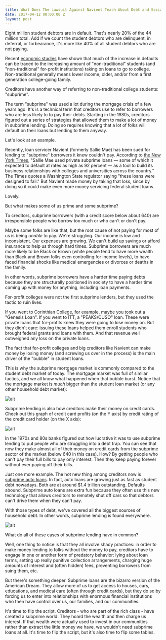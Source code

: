 ```yaml
---
title: What Does The Lawsuit Against Navient Teach About Debt and Social Control?
date: 2017-04-12 00:00:00 Z
layout: post
---
```


Eight million student debtors are in default. That's nearly 20% of the 44 million total. Add if we count the student debtors who are delinquent, in deferral, or forbearance, it's more like 40% of all student debtors who are not paying.

Recent [economic studies](https://www.brookings.edu/wp-content/uploads/2016/07/ConferenceDraft_LooneyYannelis_StudentLoanDefaults.pdf) have shown that much of the increase in defaults can be traced to the increasing amount of "non-traditional" students (and "non-traditional" for-profit institutions) taking on loans to go to college. Non-traditional generally means lower income, older, and/or from a first generation college-going family.

Creditors have another way of referring to non-traditional college students: "subprime".

The term "subprime" was used a lot during the mortgage crisis of a few years ago. It's is a technical term that creditors use to refer to borrowers who are less likely to to pay their debts. Starting in the 1980s, creditors figured out a series of strategies that allowed them to make a lot of money in subprime lending. Doing so requires knowing that a lot of folks will default on their loans but lending to them anyway.

Let's look at an example.

Recently, loan servicer Navient (formerly Sallie Mae) has been sued for lending to "subprime" borrowers it knew couldn't pay. According to [the New York Times](http://www.nytimes.com/2017/04/09/business/dealbook/accusations-navient.html?_r=0), "Sallie Mae used private subprime loans — some of which it expected to default at rates as high as 92 percent — as a tool to build its business relationships with colleges and universities across the country." The Times quotes a Washington State regulator saying "these loans were designed to fail." But Navient made money by taking that loss, since by doing so it could make even more money servicing federal student loans.

Lovely.

But what makes some of us prime and some subprime?

To creditors, subprime borrowers (with a credit score below about 640) are irresponsible people who borrow too much or who can't or don't pay. 

Maybe some folks are like that, but the root cause of not paying for most of us is being *unable* to pay. We're struggling. Our income is low and inconsistent. Our expenses are growing. We can't build up savings or afford insurance to help us through hard times. Subprime borrowers are much more likely to be Black or Brown (white people tend to have more wealth than Black and Brown folks even controlling for income levels), to have faced financial shocks like medical emergencies or divorces or deaths in the family. 

In other words, subprime borrowers have a harder time paying debts because they are structurally positioned in society to have a harder time coming up with money for anything, including loan payments.

For-profit colleges were not the first subprime lenders, but they used the tactic to ruin lives.  

If you went to Corinthian College, for example, maybe you took out a "Genesis Loan". If you went to ITT, a "PEAKS/CUSO" loan. These were private loans that for-profits knew they were going to lose money on. But they didn't care: issuing these loans helped them enroll students who brought federal grants and loans with them. And that revenue well outweighed any loss on the private loans.

The fact that for-profit colleges and big creditors like Navient can make money by losing money (and screwing us over in the process) is the main driver of the "bubble" in student loans.

This is why the subprime mortgage market is commonly compared to the student debt market of today. The mortgage market was full of similar tactics, and we all know what happened when that bubble burst. Notice that the mortgage market is *much* bigger than the student loan market (or any other household debt market):

![alt](https://knowyourdebt.debtcollective.org/assets/img/housingdebt.png)

Subprime lending is also how creditors make their money on credit cards. Check out this graph of credit card profits (on the Y axis) by credit rating of the credit card holder (on the X axis):

![alt](https://knowyourdebt.debtcollective.org/assets/img/cc-profits.png)

In the 1970s and 80s banks figured out how lucrative it was to use subprime lending to put people who are struggling into a debt trap. You can see that now they make almost all of their money on credit cards from the subprime sector of the market (below 640 in this case). How? By getting people who can't pay their full bills to pay only interest. Then they keep paying forever without ever paying off their bills.

Just one more example. The hot new thing among creditors now is [subprime auto loans](https://www.bloomberg.com/news/articles/2016-02-11/some-hedge-funds-want-to-make-subprime-auto-loans-next-big-short). In fact, auto loans are growing just as fast as student debt nowadays. Both are at around $1.4 trillion outstanding. Defaults abound. Subprime auto loans are extra fun because they often use this new technology that allows creditors to remotely shut off cars so that debtors can't drive them when they can't pay.

With those types of debt, we've covered all the biggest sources of household debt. In other words, subprime lending is found everywhere.

![alt](https://knowyourdebt.debtcollective.org/assets/img/nonhousingdebt.png)

What do all of these cases of subprime lending have in common?

Well, one thing to notice is that they all involve shady practices: in order to make money lending to folks without the money to pay, creditors have to engage in one or another form of predatory behavior: lying about loan terms, setting up really punitive collection arrangements, charging huge amounts of interest and (often hidden) fees, preventing borrowers from suing them, etc.

But there's something deeper. Subprime loans are the bizarro version of the American Dream. They allow more of us to get access to houses, cars, educations, and medical care (often through credit cards), but they do so by forcing us to enter into relationships with enormous financial institutions who then have control over us, our families, and our communities. 

It's time to flip the script. Creditors - who are part of the rich class - have created a subprime world. They hoard the wealth and then charge us interest. If that wealth were actually used to invest in our communities rather than extract the little money we have, we wouldn't need subprime loans at all. It's time to flip the script, but it's also time to flip some tables.